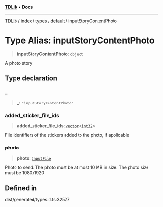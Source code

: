 [**TDLib**](../../../../../../README.md) • **Docs**

***

[TDLib](../../../../../../modules.md) / [index](../../../../../README.md) / [types](../../../README.md) / [default](../README.md) / inputStoryContentPhoto

# Type Alias: inputStoryContentPhoto

> **inputStoryContentPhoto**: `object`

A photo story

## Type declaration

### \_

> **\_**: `"inputStoryContentPhoto"`

### added\_sticker\_file\_ids

> **added\_sticker\_file\_ids**: [`vector`](vector.md)\<[`int32`](int32-1.md)\>

File identifiers of the stickers added to the photo, if applicable

### photo

> **photo**: [`InputFile`](InputFile.md)

Photo to send. The photo must be at most 10 MB in size. The photo size must be 1080x1920

## Defined in

dist/generated/types.d.ts:32527
